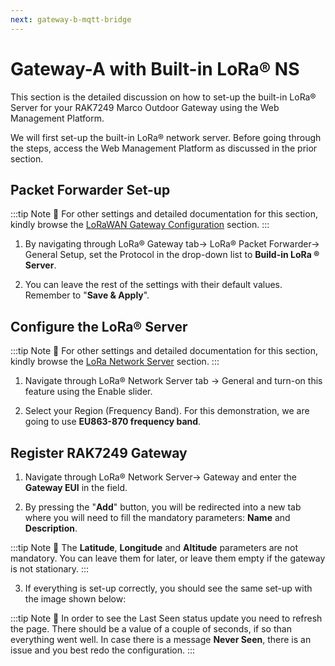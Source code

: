 ```yaml
---
next: gateway-b-mqtt-bridge
---
```


# Gateway-A with Built-in LoRa® NS

This section is the detailed discussion on how to set-up the built-in LoRa® Server for your RAK7249 Marco Outdoor Gateway using the Web Management Platform.

We will first set-up the built-in LoRa®  network server. Before going through the steps, access the Web Management Platform as discussed in the prior section.

## Packet Forwarder Set-up

:::tip Note
:pencil: For other settings and detailed documentation for this section, kindly browse the [LoRaWAN Gateway Configuration](https://doc.rakwireless.com/rak7249-macro-outdoor-gateway/lora-gateway-configuration#general-setup) section.
:::

1. By navigating through LoRa® Gateway tab-> LoRa® Packet Forwarder-> General Setup, set the Protocol in the drop-down list to **Build-in LoRa ® Server**.

2. You can leave the rest of the settings with their default values. Remember to "**Save & Apply**".

<rk-img
  src="/assets/images/quick-start-guide/rak7249/7.rak-gateway-mesh-rak811/build-in-lora-server.png"
  width="100%"
  figure-number="1"
  caption="Build-in LoRa Server Protocol in Gateway"
/>

## Configure the LoRa® Server

:::tip Note
:pencil: For other settings and detailed documentation for this section, kindly browse the [LoRa Network Server](\https://doc.rakwireless.com/rak7249-macro-outdoor-gateway/lora-network-server#2-general) section.
:::

1. Navigate through LoRa® Network Server tab -> General and turn-on this feature using the Enable slider. 

2. Select your Region (Frequency Band). For this demonstration, we are going to use **EU863-870 frequency band**.

<rk-img
  src="/assets/images/quick-start-guide/rak7249/7.rak-gateway-mesh-rak811/lora-network-server-general.png"
  width="100%"
  figure-number="2"
  caption="LoRa Network Server General"
/>

## Register RAK7249 Gateway

1. Navigate through LoRa® Network Server-> Gateway and enter the **Gateway EUI** in the field.

<rk-img
  src="/assets/images/quick-start-guide/rak7249/7.rak-gateway-mesh-rak811/adding-gateway-eui.png"
  width="100%"
  figure-number="3"
  caption="Adding Gateway EUI"
/>

2. By pressing the "**Add**" button, you will be redirected into a new tab where you will need to fill the mandatory parameters: **Name** and **Description**.

:::tip Note
:pencil: The **Latitude**, **Longitude** and **Altitude** parameters are not mandatory. You can leave them for later, or leave them empty if the gateway is not stationary.
:::

3. If everything is set-up correctly, you should see the same set-up with the image shown below:

:::tip Note
:pencil: In order to see the Last Seen status update you need to refresh the page. There should be a value of a couple of seconds, if so than everything went well. In case there is a message **Never Seen**, there is an issue and you best redo the configuration.
:::

<rk-img
  src="/assets/images/quick-start-guide/rak7249/7.rak-gateway-mesh-rak811/gateway-successful-add.jpg"
  width="100%"
  figure-number="4"
  caption="Gateway Successful Adding"
/>


